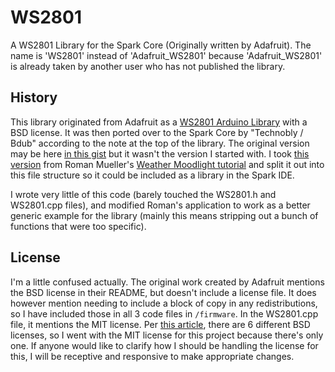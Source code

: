 WS2801
======

A WS2801 Library for the Spark Core (Originally written by Adafruit). The name is 'WS2801' instead of 'Adafruit_WS2801' because 'Adafruit_WS2801' is already taken by another user who has not published the library.

## History

This library originated from Adafruit as a [WS2801 Arduino Library](https://github.com/adafruit/Adafruit-WS2801-Library) with a BSD license. It was then ported over to the Spark Core by "Technobly / Bdub" according to the note at the top of the library. The original version may be here [in this gist](https://gist.github.com/technobly/8339548) but it wasn't the version I started with. I took [this version](https://github.com/kwyjibo089/SparkWeatherMoodlight/blob/master/Arduino/moodlight.ino) from Roman Mueller's [Weather Moodlight tutorial](http://blog.roman-mueller.ch/index.php/2014/03/13/a-weather-moodlight/) and split it out into this file structure so it could be included as a library in the Spark IDE.

I wrote very little of this code (barely touched the WS2801.h and WS2801.cpp files), and modified Roman's application to work as a better generic example for the library (mainly this means stripping out a bunch of functions that were too specific).

## License

I'm a little confused actually. The original work created by Adafruit mentions the BSD license in their README, but doesn't include a license file. It does however mention needing to include a block of copy in any redistributions, so I have included those in all 3 code files in `/firmware`. In the WS2801.cpp file, it mentions the MIT license. Per [this article](http://en.wikipedia.org/wiki/BSD_licenses), there are 6 different BSD licenses, so I went with the MIT license for this project because there's only one. If anyone would like to clarify how I should be handling the license for this, I will be receptive and responsive to make appropriate changes.
